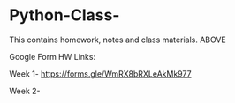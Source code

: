 # Python-Class-
This contains homework, notes and class materials. ABOVE

Google Form HW Links: 

Week 1-  https://forms.gle/WmRX8bRXLeAkMk977 

Week 2-  

